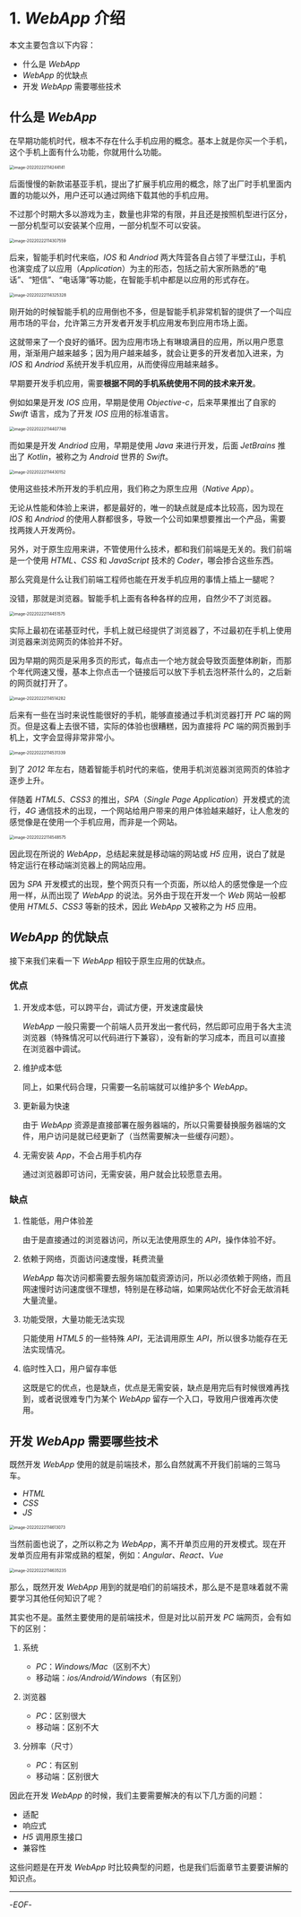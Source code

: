 # 1. *WebApp* 介绍

本文主要包含以下内容：

- 什么是 *WebApp*
- *WebApp* 的优缺点
- 开发 *WebApp* 需要哪些技术

## 什么是 *WebApp*

在早期功能机时代，根本不存在什么手机应用的概念。基本上就是你买一个手机，这个手机上面有什么功能，你就用什么功能。

<img src="https://xiejie-typora.oss-cn-chengdu.aliyuncs.com/2022-02-22-034244.png" alt="image-20220222114244141" style="zoom:50%;" />

后面慢慢的新款诺基亚手机，提出了扩展手机应用的概念，除了出厂时手机里面内置的功能以外，用户还可以通过网络下载其他的手机应用。

不过那个时期大多以游戏为主，数量也非常的有限，并且还是按照机型进行区分，一部分机型可以安装某个应用，一部分机型不可以安装。

<img src="https://xiejie-typora.oss-cn-chengdu.aliyuncs.com/2022-02-22-034307.png" alt="image-20220222114307559" style="zoom:50%;" />

后来，智能手机时代来临，*IOS* 和 *Andriod* 两大阵营各自占领了半壁江山，手机也演变成了以应用（*Application*）为主的形态，包括之前大家所熟悉的“电话”、“短信”、“电话簿”等功能，在智能手机中都是以应用的形式存在。

<img src="https://xiejie-typora.oss-cn-chengdu.aliyuncs.com/2022-02-22-034325.png" alt="image-20220222114325328" style="zoom:50%;" />

刚开始的时候智能手机的应用倒也不多，但是智能手机非常机智的提供了一个叫应用市场的平台，允许第三方开发者开发手机应用发布到应用市场上面。

这就带来了一个良好的循环。因为应用市场上有琳琅满目的应用，所以用户愿意用，渐渐用户越来越多；因为用户越来越多，就会让更多的开发者加入进来，为 *IOS* 和 *Andriod* 系统开发手机应用，从而使得应用越来越多。

早期要开发手机应用，需要**根据不同的手机系统使用不同的技术来开发**。

例如如果是开发 *IOS* 应用，早期是使用 *Objective-c*，后来苹果推出了自家的 *Swift* 语言，成为了开发 *IOS* 应用的标准语言。

<img src="https://xiejie-typora.oss-cn-chengdu.aliyuncs.com/2022-02-22-034408.png" alt="image-20220222114407748" style="zoom:50%;" />

而如果是开发 *Andriod* 应用，早期是使用 *Java* 来进行开发，后面 *JetBrains* 推出了 *Kotlin*，被称之为 *Android* 世界的 *Swift*。

<img src="https://xiejie-typora.oss-cn-chengdu.aliyuncs.com/2022-02-22-034430.png" alt="image-20220222114430152" style="zoom:50%;" />

使用这些技术所开发的手机应用，我们称之为原生应用（*Native App*）。

无论从性能和体验上来讲，都是最好的，唯一的缺点就是成本比较高，因为现在 *IOS* 和 *Andriod* 的使用人群都很多，导致一个公司如果想要推出一个产品，需要找两拨人开发两份。

另外，对于原生应用来讲，不管使用什么技术，都和我们前端是无关的。我们前端是一个使用 *HTML、CSS* 和 *JavaScript* 技术的 *Coder*，哪会掺合这些东西。

那么究竟是什么让我们前端工程师也能在开发手机应用的事情上插上一腿呢？

没错，那就是浏览器。智能手机上面有各种各样的应用，自然少不了浏览器。

<img src="https://xiejie-typora.oss-cn-chengdu.aliyuncs.com/2022-02-22-034452.png" alt="image-20220222114451575" style="zoom:50%;" />

实际上最初在诺基亚时代，手机上就已经提供了浏览器了，不过最初在手机上使用浏览器来浏览网页的体验并不好。

因为早期的网页是采用多页的形式，每点击一个地方就会导致页面整体刷新，而那个年代网速又慢，基本上你点击一个链接后可以放下手机去泡杯茶什么的，之后新的网页就打开了。

<img src="https://xiejie-typora.oss-cn-chengdu.aliyuncs.com/2022-02-22-034514.png" alt="image-20220222114514282" style="zoom:50%;" />

后来有一些在当时来说性能很好的手机，能够直接通过手机浏览器打开 *PC* 端的网页。但是这看上去很不错，实际的体验也很糟糕，因为直接将 *PC* 端的网页搬到手机上，文字会显得非常非常小。

<img src="https://xiejie-typora.oss-cn-chengdu.aliyuncs.com/2022-02-22-034531.png" alt="image-20220222114531339" style="zoom:50%;" />

到了 *2012* 年左右，随着智能手机时代的来临，使用手机浏览器浏览网页的体验才逐步上升。

伴随着 *HTML5*、*CSS3* 的推出，*SPA*（*Single Page Application*）开发模式的流行，*4G* 通信技术的出现，一个网站给用户带来的用户体验越来越好，让人愈发的感觉像是在使用一个手机应用，而非是一个网站。

<img src="https://xiejie-typora.oss-cn-chengdu.aliyuncs.com/2022-02-22-034549.png" alt="image-20220222114548575" style="zoom:50%;" />

因此现在所说的 *WebApp*，总结起来就是移动端的网站或 *H5* 应用，说白了就是特定运行在移动端浏览器上的网站应用。

因为 *SPA* 开发模式的出现，整个网页只有一个页面，所以给人的感觉像是一个应用一样，从而出现了 *WebApp* 的说法。另外由于现在开发一个 *Web* 网站一般都使用 *HTML5、CSS3* 等新的技术，因此 *WebApp* 又被称之为 *H5* 应用。

## *WebApp* 的优缺点

接下来我们来看一下 *WebApp* 相较于原生应用的优缺点。

### 优点

1. 开发成本低，可以跨平台，调试方便，开发速度最快

    *WebApp* 一般只需要一个前端人员开发出一套代码，然后即可应用于各大主流浏览器（特殊情况可以代码进行下兼容），没有新的学习成本，而且可以直接在浏览器中调试。

2. 维护成本低

    同上，如果代码合理，只需要一名前端就可以维护多个 *WebApp*。

3. 更新最为快速

    由于 *WebApp* 资源是直接部署在服务器端的，所以只需要替换服务器端的文件，用户访问是就已经更新了（当然需要解决一些缓存问题）。

4. 无需安装 *App*，不会占用手机内存

    通过浏览器即可访问，无需安装，用户就会比较愿意去用。

### 缺点

1. 性能低，用户体验差

    由于是直接通过的浏览器访问，所以无法使用原生的 *API*，操作体验不好。

2. 依赖于网络，页面访问速度慢，耗费流量

    *WebApp* 每次访问都需要去服务端加载资源访问，所以必须依赖于网络，而且网速慢时访问速度很不理想，特别是在移动端，如果网站优化不好会无故消耗大量流量。

3. 功能受限，大量功能无法实现

    只能使用 *HTML5* 的一些特殊 *API*，无法调用原生 *API*，所以很多功能存在无法实现情况。

4. 临时性入口，用户留存率低

    这既是它的优点，也是缺点，优点是无需安装，缺点是用完后有时候很难再找到，或者说很难专门为某个 *WebApp* 留存一个入口，导致用户很难再次使用。

## 开发 *WebApp* 需要哪些技术

既然开发 *WebApp* 使用的就是前端技术，那么自然就离不开我们前端的三驾马车。

- *HTML*
- *CSS*
- *JS*

<img src="https://xiejie-typora.oss-cn-chengdu.aliyuncs.com/2022-02-22-034613.png" alt="image-20220222114613073" style="zoom:50%;" />

当然前面也说了，之所以称之为 *WebApp*，离不开单页应用的开发模式。现在开发单页应用有非常成熟的框架，例如：*Angular、React、Vue*

<img src="https://xiejie-typora.oss-cn-chengdu.aliyuncs.com/2022-02-22-034635.png" alt="image-20220222114635235" style="zoom:50%;" />

那么，既然开发 *WebApp* 用到的就是咱们的前端技术，那么是不是意味着就不需要学习其他任何知识了呢？

其实也不是。虽然主要使用的是前端技术，但是对比以前开发 *PC* 端网页，会有如下的区别：

1. 系统
    - *PC*：*Windows/Mac*（区别不大）
    - 移动端：*ios/Android/Windows*（有区别）

2. 浏览器
    - *PC*：区别很大
    - 移动端：区别不大

3. 分辨率（尺寸）
    - *PC*：有区别
    - 移动端：区别很大

因此在开发 *WebApp* 的时候，我们主要需要解决的有以下几方面的问题：

- 适配
- 响应式
- *H5* 调用原生接口
- 兼容性

这些问题是在开发 *WebApp* 时比较典型的问题，也是我们后面章节主要要讲解的知识点。

---

-*EOF*-